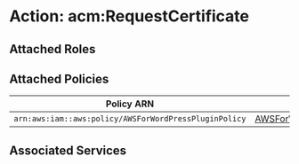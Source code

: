 # Action: acm:RequestCertificate

## Attached Roles

## Attached Policies

| Policy ARN | Policy Name |
|------------|-------------|
| `arn:aws:iam::aws:policy/AWSForWordPressPluginPolicy` | [AWSForWordPressPluginPolicy](../policies.md#awsforwordpresspluginpolicy) |

## Associated Services

